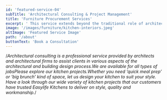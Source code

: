 ```yaml
---
id: 'featured-service-04'
subTitle: 'Architectural Consulting & Project Management'
title: 'Furniture Procurement Services'
excerpt: ' This service extends beyond the traditional role of architects in designing buildings; it encompasses a range of consulting services to guide clients through the complexities of planning, design, construction, and renovation projectsIntended for clients who have most of their furnishings in place, but need assistance from an expert stylist in taking their proiect to completion with selections of decorative details and accent furniture from our showroom to tie their room(s) together and bring their vision to life. Our team will brainstorm ideas with you for upgrades and new additions, going over options for color schemes, materials & appliances, interior design styles, and even add-ons. '
image: '/images/furniture/kitchen-interiors.jpeg'
altImage: 'Featured Service Image'
path: '/about'
buttonText: 'Book a Consultation'
---
```

/*Architectural consulting is a professional service provided by architects and architectural firms to assist clients in various aspects of the architectural and building design process.We are available for all types of jobsPlease explore our kitchen projects.Whether you need ‘quick meal prep’ or ‘big brunch’ kind of space, let us design your kitchen to suit your style. Have a look through our wide variety of kitchen projects that our customers have trusted Easylife Kitchens to deliver on style, quality and workmanship.*/